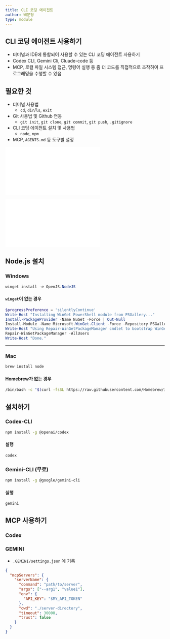 ```yaml
---
title: CLI 코딩 에이전트
author: 배문형
type: module
---
```


## CLI 코딩 에이전트 사용하기

- 터미널과 IDE에 통합되어 사용할 수 있는 CLI 코딩 에이전트 사용하기
- Codex CLI, Gemini Cli, Cluade-code 등
- MCP, 로컬 파일 시스템 접근, 명령어 실행 등 좀 더 코드를 직접적으로 조작하여 프로그래밍을 수행할 수 있음

## 필요한 것

- 터미널 사용법
	- `cd`, `dir`/`ls`, `exit`
- Git 사용법 및 Github 연동
	- `git init`, `git clone`, `git commit`, `git push`, `.gitignore`
- CLI 코딩 에이전트 설치 및 사용법
	- `node`, `npm`
- MCP, `AGENTS.md` 등 도구별 설정

![터미널 사용하기](터미널%20사용하기.md)

![Git 및 Github 사용법.md](Git%20및%20Github%20사용법.md)

## Node.js 설치

### Windows

```powershell
winget install -e OpenJS.NodeJS
```

#### `winget`이 없는 경우

```powershell
$progressPreference = 'silentlyContinue'
Write-Host "Installing WinGet PowerShell module from PSGallery..."
Install-PackageProvider -Name NuGet -Force | Out-Null
Install-Module -Name Microsoft.WinGet.Client -Force -Repository PSGallery | Out-Null
Write-Host "Using Repair-WinGetPackageManager cmdlet to bootstrap WinGet..."
Repair-WinGetPackageManager -AllUsers
Write-Host "Done."
```

***

### Mac

```bash
brew install node
```

#### Homebrew가 없는 경우

```bash
/bin/bash -c "$(curl -fsSL https://raw.githubusercontent.com/Homebrew/install/HEAD/install.sh)"
```

## 설치하기

### Codex-CLI

```bash
npm install -g @openai/codex
```

#### 실행

```bash
codex
```

### Gemini-CLI (무료)

```bash
npm install -g @google/gemini-cli
```

#### 실행

```bash
gemini
```

## MCP 사용하기

### Codex



### GEMINI

- `.GEMINI/settings.json` 에 기록

```json
{ 
  "mcpServers": {
    "serverName": {
      "command": "path/to/server",
      "args": ["--arg1", "value1"],
      "env": {
        "API_KEY": "$MY_API_TOKEN"
      },
      "cwd": "./server-directory",
      "timeout": 30000,
      "trust": false
    }
  }
}
```